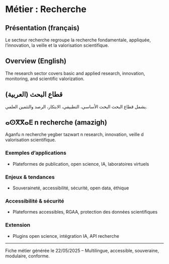 # Métier : Recherche

## Présentation (français)
Le secteur recherche regroupe la recherche fondamentale, appliquée, l’innovation, la veille et la valorisation scientifique.

## Overview (English)
The research sector covers basic and applied research, innovation, monitoring, and scientific valorization.

## قطاع البحث (العربية)
يشمل قطاع البحث البحث الأساسي، التطبيقي، الابتكار، الرصد والتثمين العلمي.

## ⴰⵙⴳⴳⴰⴹ n recherche (amazigh)
Aganfu n recherche yegber tazwart n research, innovation, veille d valorisation scientifique.

### Exemples d’applications
- Plateformes de publication, open science, IA, laboratoires virtuels

### Enjeux & tendances
- Souveraineté, accessibilité, sécurité, open data, éthique

### Accessibilité & sécurité
- Plateformes accessibles, RGAA, protection des données scientifiques

### Extension
- Plugins open science, intégration IA, API recherche

---
Fiche métier générée le 22/05/2025 – Multilingue, accessible, souveraine, modulaire, conforme.
